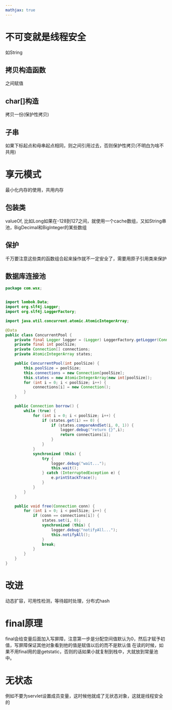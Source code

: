 ```yaml
---
mathjax: true
---
```


# 不可变就是线程安全
 如String

## 拷贝构造函数
 之间赋值

## char[]构造 
 拷贝一份(保护性拷贝)

## 子串
 如果下标起点和母串起点相同，则之间引用过去，否则保护性拷贝(不明白为啥不共用)

# 享元模式
 最小化内存的使用，共用内存

## 包装类
 valueOf, 比如Long如果在-128到127之间，就使用一个cache数组，又如String串池，BigDecimal和BigInteger的某些数组

## 保护
 千万要注意这些类的函数组合起来操作就不一定安全了，需要用原子引用类来保护

<!-- more -->

## 数据库连接池
```java
package com.wsx;


import lombok.Data;
import org.slf4j.Logger;
import org.slf4j.LoggerFactory;

import java.util.concurrent.atomic.AtomicIntegerArray;

@Data
public class ConcurrentPool {
    private final Logger logger = (Logger) LoggerFactory.getLogger(Connection.class);
    private final int poolSize;
    private Connection[] connections;
    private AtomicIntegerArray states;

    public ConcurrentPool(int poolSize) {
        this.poolSize = poolSize;
        this.connections = new Connection[poolSize];
        this.states = new AtomicIntegerArray(new int[poolSize]);
        for (int i = 0; i < poolSize; i++) {
            connections[i] = new Connection();
        }
    }

    public Connection borrow() {
        while (true) {
            for (int i = 0; i < poolSize; i++) {
                if (states.get(i) == 0) {
                    if (states.compareAndSet(i, 0, 1)) {
                        logger.debug("return {}",i);
                        return connections[i];
                    }
                }
            }
            synchronized (this) {
                try {
                    logger.debug("wait...");
                    this.wait();
                } catch (InterruptedException e) {
                    e.printStackTrace();
                }
            }
        }
    }

    public void free(Connection conn) {
        for (int i = 0; i < poolSize; i++) {
            if (conn == connections[i]) {
                states.set(i, 0);
                synchronized (this) {
                    logger.debug("notifyAll...");
                    this.notifyAll();
                }
                break;
            }
        }
    }
}
```
# 改进
 动态扩容，可用性检测，等待超时处理，分布式hash

# final原理
 final会给变量后面加入写屏障，注意第一步是分配空间值默认为0，然后才赋予初值，写屏障保证其他对象看到他的值是赋值以后的而不是默认值
 在读的时候，如果不用final用的是getstatic，否则的话如果小就复制到栈中，大就放到常量池中。

# 无状态
 例如不要为servlet设置成员变量，这时候他就成了无状态对象，这就是线程安全的